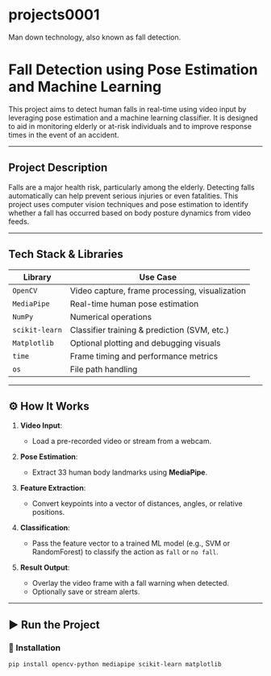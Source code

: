 # projects0001
Man down technology, also known as fall detection.
# Fall Detection using Pose Estimation and Machine Learning

This project aims to detect human falls in real-time using video input by leveraging pose estimation and a machine learning classifier. It is designed to aid in monitoring elderly or at-risk individuals and to improve response times in the event of an accident.

---

##  Project Description

Falls are a major health risk, particularly among the elderly. Detecting falls automatically can help prevent serious injuries or even fatalities. This project uses computer vision techniques and pose estimation to identify whether a fall has occurred based on body posture dynamics from video feeds.

---

## Tech Stack & Libraries

| Library         | Use Case                                       |
|-----------------|------------------------------------------------|
| `OpenCV`        | Video capture, frame processing, visualization |
| `MediaPipe`     | Real-time human pose estimation                |
| `NumPy`         | Numerical operations                            |
| `scikit-learn`  | Classifier training & prediction (SVM, etc.)    |
| `Matplotlib`    | Optional plotting and debugging visuals         |
| `time`          | Frame timing and performance metrics            |
| `os`            | File path handling                              |

---

## ⚙ How It Works

1. **Video Input**:
   - Load a pre-recorded video or stream from a webcam.
   
2. **Pose Estimation**:
   - Extract 33 human body landmarks using **MediaPipe**.
   
3. **Feature Extraction**:
   - Convert keypoints into a vector of distances, angles, or relative positions.

4. **Classification**:
   - Pass the feature vector to a trained ML model (e.g., SVM or RandomForest) to classify the action as `fall` or `no fall`.

5. **Result Output**:
   - Overlay the video frame with a fall warning when detected.
   - Optionally save or stream alerts.

---

## ▶ Run the Project

### 🔧 Installation

```bash
pip install opencv-python mediapipe scikit-learn matplotlib
